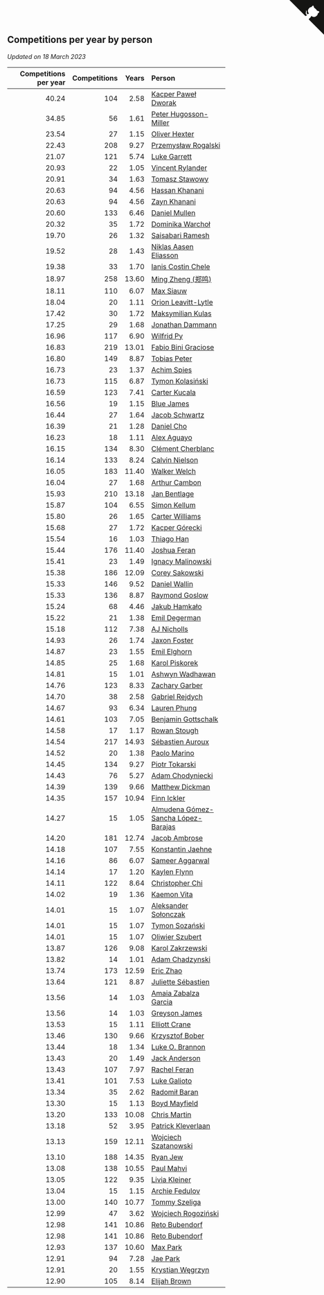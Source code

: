 ## Competitions per year by person

*Updated on 18 March 2023*

| Competitions per year | Competitions | Years | Person |
| ---: | ---: | ---: | :--- |
| 40.24 | 104 | 2.58 | [Kacper Paweł Dworak](https://www.worldcubeassociation.org/persons/2020DWOR01) |
| 34.85 | 56 | 1.61 | [Peter Hugosson-Miller](https://www.worldcubeassociation.org/persons/2021HUGO01) |
| 23.54 | 27 | 1.15 | [Oliver Hexter](https://www.worldcubeassociation.org/persons/2022HEXT01) |
| 22.43 | 208 | 9.27 | [Przemysław Rogalski](https://www.worldcubeassociation.org/persons/2013ROGA02) |
| 21.07 | 121 | 5.74 | [Luke Garrett](https://www.worldcubeassociation.org/persons/2017GARR05) |
| 20.93 | 22 | 1.05 | [Vincent Rylander](https://www.worldcubeassociation.org/persons/2022RYLA01) |
| 20.91 | 34 | 1.63 | [Tomasz Stawowy](https://www.worldcubeassociation.org/persons/2021STAW01) |
| 20.63 | 94 | 4.56 | [Hassan Khanani](https://www.worldcubeassociation.org/persons/2018KHAN26) |
| 20.63 | 94 | 4.56 | [Zayn Khanani](https://www.worldcubeassociation.org/persons/2018KHAN28) |
| 20.60 | 133 | 6.46 | [Daniel Mullen](https://www.worldcubeassociation.org/persons/2016MULL04) |
| 20.32 | 35 | 1.72 | [Dominika Warchoł](https://www.worldcubeassociation.org/persons/2021WARC01) |
| 19.70 | 26 | 1.32 | [Saisabari Ramesh](https://www.worldcubeassociation.org/persons/2021RAME01) |
| 19.52 | 28 | 1.43 | [Niklas Aasen Eliasson](https://www.worldcubeassociation.org/persons/2021ELIA01) |
| 19.38 | 33 | 1.70 | [Ianis Costin Chele](https://www.worldcubeassociation.org/persons/2021CHEL01) |
| 18.97 | 258 | 13.60 | [Ming Zheng (郑鸣)](https://www.worldcubeassociation.org/persons/2009ZHEN11) |
| 18.11 | 110 | 6.07 | [Max Siauw](https://www.worldcubeassociation.org/persons/2017SIAU02) |
| 18.04 | 20 | 1.11 | [Orion Leavitt-Lytle](https://www.worldcubeassociation.org/persons/2022LEAV01) |
| 17.42 | 30 | 1.72 | [Maksymilian Kulas](https://www.worldcubeassociation.org/persons/2021KULA02) |
| 17.25 | 29 | 1.68 | [Jonathan Dammann](https://www.worldcubeassociation.org/persons/2021DAMM01) |
| 16.96 | 117 | 6.90 | [Wilfrid Py](https://www.worldcubeassociation.org/persons/2016PYWI01) |
| 16.83 | 219 | 13.01 | [Fabio Bini Graciose](https://www.worldcubeassociation.org/persons/2010GRAC02) |
| 16.80 | 149 | 8.87 | [Tobias Peter](https://www.worldcubeassociation.org/persons/2014PETE03) |
| 16.73 | 23 | 1.37 | [Achim Spies](https://www.worldcubeassociation.org/persons/2021SPIE01) |
| 16.73 | 115 | 6.87 | [Tymon Kolasiński](https://www.worldcubeassociation.org/persons/2016KOLA02) |
| 16.59 | 123 | 7.41 | [Carter Kucala](https://www.worldcubeassociation.org/persons/2015KUCA01) |
| 16.56 | 19 | 1.15 | [Blue James](https://www.worldcubeassociation.org/persons/2022JAME01) |
| 16.44 | 27 | 1.64 | [Jacob Schwartz](https://www.worldcubeassociation.org/persons/2021SCHW01) |
| 16.39 | 21 | 1.28 | [Daniel Cho](https://www.worldcubeassociation.org/persons/2021CHOD01) |
| 16.23 | 18 | 1.11 | [Alex Aguayo](https://www.worldcubeassociation.org/persons/2022AGUA01) |
| 16.15 | 134 | 8.30 | [Clément Cherblanc](https://www.worldcubeassociation.org/persons/2014CHER05) |
| 16.14 | 133 | 8.24 | [Calvin Nielson](https://www.worldcubeassociation.org/persons/2014NIEL03) |
| 16.05 | 183 | 11.40 | [Walker Welch](https://www.worldcubeassociation.org/persons/2011WELC01) |
| 16.04 | 27 | 1.68 | [Arthur Cambon](https://www.worldcubeassociation.org/persons/2021CAMB01) |
| 15.93 | 210 | 13.18 | [Jan Bentlage](https://www.worldcubeassociation.org/persons/2010BENT01) |
| 15.87 | 104 | 6.55 | [Simon Kellum](https://www.worldcubeassociation.org/persons/2016KELL12) |
| 15.80 | 26 | 1.65 | [Carter Williams](https://www.worldcubeassociation.org/persons/2021WILL06) |
| 15.68 | 27 | 1.72 | [Kacper Górecki](https://www.worldcubeassociation.org/persons/2021GORE01) |
| 15.54 | 16 | 1.03 | [Thiago Han](https://www.worldcubeassociation.org/persons/2022HANT01) |
| 15.44 | 176 | 11.40 | [Joshua Feran](https://www.worldcubeassociation.org/persons/2011FERA01) |
| 15.41 | 23 | 1.49 | [Ignacy Malinowski](https://www.worldcubeassociation.org/persons/2021MALI02) |
| 15.38 | 186 | 12.09 | [Corey Sakowski](https://www.worldcubeassociation.org/persons/2011SAKO01) |
| 15.33 | 146 | 9.52 | [Daniel Wallin](https://www.worldcubeassociation.org/persons/2013WALL03) |
| 15.33 | 136 | 8.87 | [Raymond Goslow](https://www.worldcubeassociation.org/persons/2014GOSL01) |
| 15.24 | 68 | 4.46 | [Jakub Hamkało](https://www.worldcubeassociation.org/persons/2018HAMK01) |
| 15.22 | 21 | 1.38 | [Emil Degerman](https://www.worldcubeassociation.org/persons/2021DEGE01) |
| 15.18 | 112 | 7.38 | [AJ Nicholls](https://www.worldcubeassociation.org/persons/2015NICH04) |
| 14.93 | 26 | 1.74 | [Jaxon Foster](https://www.worldcubeassociation.org/persons/2021FOST01) |
| 14.87 | 23 | 1.55 | [Emil Elghorn](https://www.worldcubeassociation.org/persons/2021ELGH01) |
| 14.85 | 25 | 1.68 | [Karol Piskorek](https://www.worldcubeassociation.org/persons/2021PISK01) |
| 14.81 | 15 | 1.01 | [Ashwyn Wadhawan](https://www.worldcubeassociation.org/persons/2022WADH02) |
| 14.76 | 123 | 8.33 | [Zachary Garber](https://www.worldcubeassociation.org/persons/2014GARB01) |
| 14.70 | 38 | 2.58 | [Gabriel Rejdych](https://www.worldcubeassociation.org/persons/2020REJD01) |
| 14.67 | 93 | 6.34 | [Lauren Phung](https://www.worldcubeassociation.org/persons/2016PHUN02) |
| 14.61 | 103 | 7.05 | [Benjamin Gottschalk](https://www.worldcubeassociation.org/persons/2016GOTT01) |
| 14.58 | 17 | 1.17 | [Rowan Stough](https://www.worldcubeassociation.org/persons/2022STOU01) |
| 14.54 | 217 | 14.93 | [Sébastien Auroux](https://www.worldcubeassociation.org/persons/2008AURO01) |
| 14.52 | 20 | 1.38 | [Paolo Marino](https://www.worldcubeassociation.org/persons/2021MARI04) |
| 14.45 | 134 | 9.27 | [Piotr Tokarski](https://www.worldcubeassociation.org/persons/2013TOKA01) |
| 14.43 | 76 | 5.27 | [Adam Chodyniecki](https://www.worldcubeassociation.org/persons/2017CHOD02) |
| 14.39 | 139 | 9.66 | [Matthew Dickman](https://www.worldcubeassociation.org/persons/2013DICK01) |
| 14.35 | 157 | 10.94 | [Finn Ickler](https://www.worldcubeassociation.org/persons/2012ICKL01) |
| 14.27 | 15 | 1.05 | [Almudena Gómez-Sancha López-Barajas](https://www.worldcubeassociation.org/persons/2022GOME03) |
| 14.20 | 181 | 12.74 | [Jacob Ambrose](https://www.worldcubeassociation.org/persons/2010AMBR01) |
| 14.18 | 107 | 7.55 | [Konstantin Jaehne](https://www.worldcubeassociation.org/persons/2015JAEH01) |
| 14.16 | 86 | 6.07 | [Sameer Aggarwal](https://www.worldcubeassociation.org/persons/2017AGGA01) |
| 14.14 | 17 | 1.20 | [Kaylen Flynn](https://www.worldcubeassociation.org/persons/2022FLYN01) |
| 14.11 | 122 | 8.64 | [Christopher Chi](https://www.worldcubeassociation.org/persons/2014CHIC01) |
| 14.02 | 19 | 1.36 | [Kaemon Vita](https://www.worldcubeassociation.org/persons/2021VITA01) |
| 14.01 | 15 | 1.07 | [Aleksander Sołonczak](https://www.worldcubeassociation.org/persons/2022SOLO01) |
| 14.01 | 15 | 1.07 | [Tymon Sozański](https://www.worldcubeassociation.org/persons/2022SOZA01) |
| 14.01 | 15 | 1.07 | [Oliwier Szubert](https://www.worldcubeassociation.org/persons/2022SZUB01) |
| 13.87 | 126 | 9.08 | [Karol Zakrzewski](https://www.worldcubeassociation.org/persons/2014ZAKR01) |
| 13.82 | 14 | 1.01 | [Adam Chadzynski](https://www.worldcubeassociation.org/persons/2022CHAD02) |
| 13.74 | 173 | 12.59 | [Eric Zhao](https://www.worldcubeassociation.org/persons/2010ZHAO19) |
| 13.64 | 121 | 8.87 | [Juliette Sébastien](https://www.worldcubeassociation.org/persons/2014SEBA01) |
| 13.56 | 14 | 1.03 | [Amaia Zabalza Garcia](https://www.worldcubeassociation.org/persons/2022GARC03) |
| 13.56 | 14 | 1.03 | [Greyson James](https://www.worldcubeassociation.org/persons/2022JAME02) |
| 13.53 | 15 | 1.11 | [Elliott Crane](https://www.worldcubeassociation.org/persons/2022CRAN01) |
| 13.46 | 130 | 9.66 | [Krzysztof Bober](https://www.worldcubeassociation.org/persons/2013BOBE01) |
| 13.44 | 18 | 1.34 | [Luke O. Brannon](https://www.worldcubeassociation.org/persons/2021BRAN02) |
| 13.43 | 20 | 1.49 | [Jack Anderson](https://www.worldcubeassociation.org/persons/2021ANDE05) |
| 13.43 | 107 | 7.97 | [Rachel Feran](https://www.worldcubeassociation.org/persons/2015FERA01) |
| 13.41 | 101 | 7.53 | [Luke Galioto](https://www.worldcubeassociation.org/persons/2015GALI02) |
| 13.34 | 35 | 2.62 | [Radomił Baran](https://www.worldcubeassociation.org/persons/2020BARA02) |
| 13.30 | 15 | 1.13 | [Boyd Mayfield](https://www.worldcubeassociation.org/persons/2022MAYF01) |
| 13.20 | 133 | 10.08 | [Chris Martin](https://www.worldcubeassociation.org/persons/2013MART03) |
| 13.18 | 52 | 3.95 | [Patrick Kleverlaan](https://www.worldcubeassociation.org/persons/2019KLEV01) |
| 13.13 | 159 | 12.11 | [Wojciech Szatanowski](https://www.worldcubeassociation.org/persons/2011SZAT01) |
| 13.10 | 188 | 14.35 | [Ryan Jew](https://www.worldcubeassociation.org/persons/2008JEWR01) |
| 13.08 | 138 | 10.55 | [Paul Mahvi](https://www.worldcubeassociation.org/persons/2012MAHV01) |
| 13.05 | 122 | 9.35 | [Livia Kleiner](https://www.worldcubeassociation.org/persons/2013KLEI03) |
| 13.04 | 15 | 1.15 | [Archie Fedulov](https://www.worldcubeassociation.org/persons/2022FEDU01) |
| 13.00 | 140 | 10.77 | [Tommy Szeliga](https://www.worldcubeassociation.org/persons/2012SZEL01) |
| 12.99 | 47 | 3.62 | [Wojciech Rogoziński](https://www.worldcubeassociation.org/persons/2019ROGO04) |
| 12.98 | 141 | 10.86 | [Reto Bubendorf](https://www.worldcubeassociation.org/persons/2012BUBE01) |
| 12.98 | 141 | 10.86 | [Reto Bubendorf](https://www.worldcubeassociation.org/persons/2012BUBE01) |
| 12.93 | 137 | 10.60 | [Max Park](https://www.worldcubeassociation.org/persons/2012PARK03) |
| 12.91 | 94 | 7.28 | [Jae Park](https://www.worldcubeassociation.org/persons/2015PARK24) |
| 12.91 | 20 | 1.55 | [Krystian Węgrzyn](https://www.worldcubeassociation.org/persons/2021WEGR01) |
| 12.90 | 105 | 8.14 | [Elijah Brown](https://www.worldcubeassociation.org/persons/2015BROW03) |


<a href="https://github.com/JustinTimeCuber/wca_statistics" class="github-corner" aria-label="View source on Github"><svg width="80" height="80" viewBox="0 0 250 250" style="fill:#151513; color:#fff; position: absolute; top: 0; border: 0; right: 0;" aria-hidden="true"><path d="M0,0 L115,115 L130,115 L142,142 L250,250 L250,0 Z"></path><path d="M128.3,109.0 C113.8,99.7 119.0,89.6 119.0,89.6 C122.0,82.7 120.5,78.6 120.5,78.6 C119.2,72.0 123.4,76.3 123.4,76.3 C127.3,80.9 125.5,87.3 125.5,87.3 C122.9,97.6 130.6,101.9 134.4,103.2" fill="currentColor" style="transform-origin: 130px 106px;" class="octo-arm"></path><path d="M115.0,115.0 C114.9,115.1 118.7,116.5 119.8,115.4 L133.7,101.6 C136.9,99.2 139.9,98.4 142.2,98.6 C133.8,88.0 127.5,74.4 143.8,58.0 C148.5,53.4 154.0,51.2 159.7,51.0 C160.3,49.4 163.2,43.6 171.4,40.1 C171.4,40.1 176.1,42.5 178.8,56.2 C183.1,58.6 187.2,61.8 190.9,65.4 C194.5,69.0 197.7,73.2 200.1,77.6 C213.8,80.2 216.3,84.9 216.3,84.9 C212.7,93.1 206.9,96.0 205.4,96.6 C205.1,102.4 203.0,107.8 198.3,112.5 C181.9,128.9 168.3,122.5 157.7,114.1 C157.9,116.9 156.7,120.9 152.7,124.9 L141.0,136.5 C139.8,137.7 141.6,141.9 141.8,141.8 Z" fill="currentColor" class="octo-body"></path></svg></a><style>.github-corner:hover .octo-arm{animation:octocat-wave 560ms ease-in-out}@keyframes octocat-wave{0%,100%{transform:rotate(0)}20%,60%{transform:rotate(-25deg)}40%,80%{transform:rotate(10deg)}}@media (max-width:500px){.github-corner:hover .octo-arm{animation:none}.github-corner .octo-arm{animation:octocat-wave 560ms ease-in-out}}</style>
